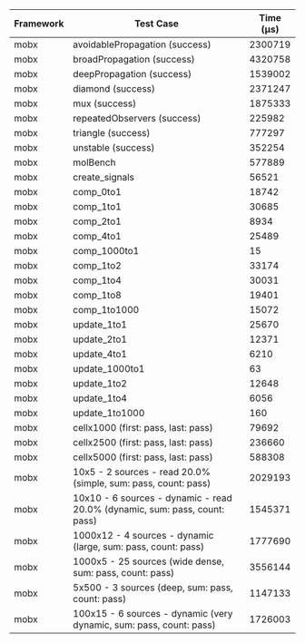 | Framework | Test Case | Time (μs) |
| --- | --- | --- |
| mobx | avoidablePropagation (success) | 2300719 |
| mobx | broadPropagation (success) | 4320758 |
| mobx | deepPropagation (success) | 1539002 |
| mobx | diamond (success) | 2371247 |
| mobx | mux (success) | 1875333 |
| mobx | repeatedObservers (success) | 225982 |
| mobx | triangle (success) | 777297 |
| mobx | unstable (success) | 352254 |
| mobx | molBench | 577889 |
| mobx | create_signals | 56521 |
| mobx | comp_0to1 | 18742 |
| mobx | comp_1to1 | 30685 |
| mobx | comp_2to1 | 8934 |
| mobx | comp_4to1 | 25489 |
| mobx | comp_1000to1 | 15 |
| mobx | comp_1to2 | 33174 |
| mobx | comp_1to4 | 30031 |
| mobx | comp_1to8 | 19401 |
| mobx | comp_1to1000 | 15072 |
| mobx | update_1to1 | 25670 |
| mobx | update_2to1 | 12371 |
| mobx | update_4to1 | 6210 |
| mobx | update_1000to1 | 63 |
| mobx | update_1to2 | 12648 |
| mobx | update_1to4 | 6056 |
| mobx | update_1to1000 | 160 |
| mobx | cellx1000 (first: pass, last: pass) | 79692 |
| mobx | cellx2500 (first: pass, last: pass) | 236660 |
| mobx | cellx5000 (first: pass, last: pass) | 588308 |
| mobx | 10x5 - 2 sources - read 20.0% (simple, sum: pass, count: pass) | 2029193 |
| mobx | 10x10 - 6 sources - dynamic - read 20.0% (dynamic, sum: pass, count: pass) | 1545371 |
| mobx | 1000x12 - 4 sources - dynamic (large, sum: pass, count: pass) | 1777690 |
| mobx | 1000x5 - 25 sources (wide dense, sum: pass, count: pass) | 3556144 |
| mobx | 5x500 - 3 sources (deep, sum: pass, count: pass) | 1147133 |
| mobx | 100x15 - 6 sources - dynamic (very dynamic, sum: pass, count: pass) | 1726003 |
